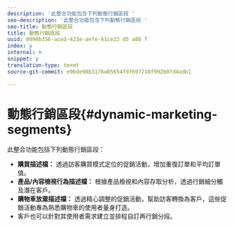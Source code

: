 ```yaml
---
description: '此整合功能包含下列動態行銷區段 '
seo-description: '此整合功能包含下列動態行銷區段 '
seo-title: 動態行銷區段
title: 動態行銷區段
uuid: 0090b356-aced-423e-aefe-61ce23 d5 a86 f
index: y
internal: n
snippet: y
translation-type: tm+mt
source-git-commit: e96de98b3176a05654fdf697210f992b0fd4adb1

---
```



# 動態行銷區段{#dynamic-marketing-segments}

此整合功能包括下列動態行銷區段：

* **購買描述檔：** 透過訪客購買模式定位的促銷活動，增加重復訂單和平均訂單值。
* **產品/內容檢視行為描述檔：** 根據產品檢視和內容存取分析，透過行銷細分觸及潛在客戶。
* **購物車放棄描述檔：** 透過精心調整的促銷活動，幫助訪客轉換為客戶，這些促銷活動專為熟悉購物車的使用者量身打造。
* 客戶也可以針對其使用者需求建立並排程自訂再行銷分段。

